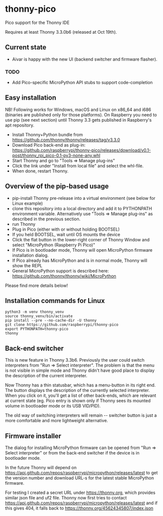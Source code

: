 # thonny-pico
Pico support for the Thonny IDE

Requires at least Thonny 3.3.0b6 (released at Oct 19th).

## Current state
* Aivar is happy with the new UI (backend switcher and firmware flasher).

### TODO
* Add Pico-specific MicroPython API stubs to support code-completion

## Easy installation

NB! Following works for Windows, macOS and Linux on x86_64 and i686 (binaries are published only for those
platforms). On Raspberry you need to use pip (see next section) until Thonny 3.3 gets published
in Raspberry's apt repository. 

* Install Thonny+Python bundle from https://github.com/thonny/thonny/releases/tag/v3.3.0
* Download Pico back-end as plug-in: https://github.com/raspberrypi/thonny-pico/releases/download/v0.1-post/thonny_rpi_pico-0.1-py3-none-any.whl
* Start Thonny and go to "Tools => Manage plug-ins"
* Click the link under "Install from local file" and select the whl-file.
* When done, restart Thonny.

## Overview of the pip-based usage

* pip-install Thonny pre-release into a virtual environment (see below for Linux example)
* clone this repository into a local directory and add it to PYTHONPATH environment variable. Alternatively use "Tools => Manage plug-ins" as described in the previous section.
* run Thonny
* Plug in Pico (either with or without holding BOOTSEL)
* If you held BOOTSEL, wait until OS mounts the device
* Click the flat button in the lower-right corner of Thonny Window and select "MicroPython (Raspberry Pi Pico)"
* If Pico is in bootloader mode, Thonny will open MicroPython firmware installation dialog.
* If Pico already has MicroPython and is in normal mode, Thonny will show the REPL
* General MicroPython support is described here: https://github.com/thonny/thonny/wiki/MicroPython

Please find more details below!

## Installation commands for Linux
```
python3 -m venv thonny_venv
source thonny_venv/bin/activate
pip install --pre --no-cache-dir -U thonny
git clone https://github.com/raspberrypi/thonny-pico
export PYTHONPATH=thonny-pico
thonny
```

## Back-end switcher

This is new feature in Thonny 3.3b6. Previously the user could switch interpreters from "Run => Select interpreter". 
The problem is that the menu is not visible in simple mode and Thonny didn't have good place to display the description
of the current interpreter.

Now Thonny has a thin statusbar, which has a menu-button in its right end. The button displays the description 
of the currently selected interpreter. When you click on it, you'll get a list of other back-ends, which are relevant 
at current state (eg. Pico entry is shown only if Thonny sees its mounted volume in bootloader mode or its USB VID/PID).

The old way of switching interpreters will remain -- switcher button is just a more comfortable and more lightweight
alternative.


## Firmware installer
The dialog for installing MicroPython firmware can be opened from "Run => Select interpreter" or from the back-end 
switcher if the device is in bootloader mode.

In the future Thonny will depend on https://api.github.com/repos/raspberrypi/micropython/releases/latest 
to get the version number and download URL-s for the latest stable MicroPython firmware.

For testing I created a secret URL under https://thonny.org, which provides similar json file and uf2 file.
Thonny now first tries to contact https://api.github.com/repos/raspberrypi/micropython/releases/latest and 
if this gives 404, it falls back to https://thonny.org/45624345807/index.json 

